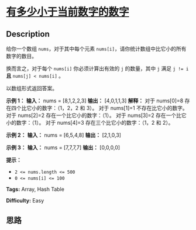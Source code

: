 # [有多少小于当前数字的数字][title]

## Description

给你一个数组 `nums`，对于其中每个元素 `nums[i]`，请你统计数组中比它小的所有数字的数目。

换而言之，对于每个 `nums[i]` 你必须计算出有效的 `j` 的数量，其中 `j` 满足 `j != i` **且** `nums[j] <
nums[i]` 。

以数组形式返回答案。



**示例 1：**
            **输入：** nums = [8,1,2,2,3]    **输出：** [4,0,1,1,3]    **解释：**     对于 nums[0]=8 存在四个比它小的数字：（1，2，2 和 3）。     对于 nums[1]=1 不存在比它小的数字。    对于 nums[2]=2 存在一个比它小的数字：（1）。     对于 nums[3]=2 存在一个比它小的数字：（1）。     对于 nums[4]=3 存在三个比它小的数字：（1，2 和 2）。    

**示例 2：**
            **输入：** nums = [6,5,4,8]    **输出：** [2,1,0,3]    

**示例 3：**
            **输入：** nums = [7,7,7,7]    **输出：** [0,0,0,0]    



**提示：**

  * `2 <= nums.length <= 500`
  * `0 <= nums[i] <= 100`


**Tags:** Array, Hash Table

**Difficulty:** Easy

## 思路

[title]: https://leetcode-cn.com/problems/how-many-numbers-are-smaller-than-the-current-number

